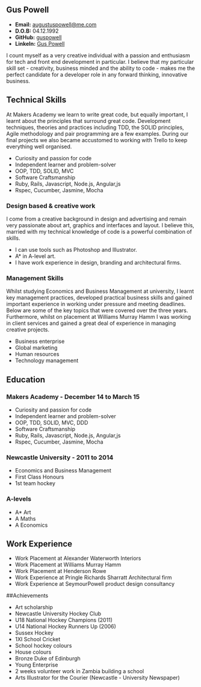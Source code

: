 ## Gus Powell

- <strong>Email:</strong>		augustuspowell@me.com
- <strong>D.O.B:</strong>		04.12.1992
- <strong>GitHub:</strong>		[guspowell](https://github.com/guspowell)
- <strong>LinkeIn:</strong>		[Gus Powell](uk.linkedin.com/pub/gus-powell/69/ba5/350/en
)


I count myself as a very creative individual with a passion and enthusiasm for tech and front end development in particular. I believe that my particular skill set - creativity, business minded and the ability to code - makes me the perfect candidate for a developer role in any forward thinking, innovative business.

## Technical Skills

At Makers Academy we learn to write great code, but equally important, I learnt about the principles that surround great code. Development techniques, theories and practices including TDD, the SOLID principles, Agile methodology and pair programming are a few examples. During our final projects we also became accustomed to working with Trello to keep everything well organised.

- Curiosity and passion for code
- Independent learner and problem-solver
- OOP, TDD, SOLID, MVC
- Software Craftsmanship
- Ruby, Rails, Javascript, Node.js, Angular,js
- Rspec, Cucumber, Jasmine, Mocha

### Design based & creative work

I come from a creative background in design and advertising and remain very passionate about art, graphics and interfaces and layout. I believe this, married with my technical knowledge of code is a powerful combination of skills.

- I can use tools such as Photoshop and Illustrator.
- A* in A-level art.
- I have work experience in design, branding and architectural firms.

### Management Skills

Whilst studying Economics and Business Management at university, I learnt key management practices, developed practical business skills and gained important experience in working under pressure and meeting deadlines. Below are some of the key topics that were covered over the three years. Furthermore, whilst on placement at Williams Murray Hamm I was working in client services and gained a great deal of experience in managing creative projects.

- Business enterprise
- Global marketing 
- Human resources
- Technology management

## Education

### Makers Academy - December 14 to March 15

- Curiosity and passion for code
- Independent learner and problem-solver
- OOP, TDD, SOLID, MVC, DDD
- Software Craftsmanship
- Ruby, Rails, Javascript, Node.js, Angular,js
- Rspec, Cucumber, Jasmine, Mocha

### Newcastle University - 2011 to 2014

- Economics and Business Management
- First Class Honours
- 1st team hockey

### A-levels

- A* Art
- A Maths
- A Economics


## Work Experience
- Work Placement at Alexander Waterworth Interiors
- Work Placement at Williams Murray Hamm
- Work Placement at Henderson Rowe
- Work Experience at Pringle Richards Sharratt Architectural firm
- Work Experience at SeymourPowell product design consultancy

##Achievements
- Art scholarship
- Newcastle University Hockey Club
- U18 National Hockey Champions (2011)
- U14 National Hockey Runners Up (2006)
- Sussex Hockey
- 1XI School Cricket
- School hockey colours
- House colours
- Bronze Duke of Edinburgh
- Young Enterprise
- 2 weeks volunteer work in Zambia building a school
- Arts Illustrator for the Courier (Newcastle - University Newspaper)
